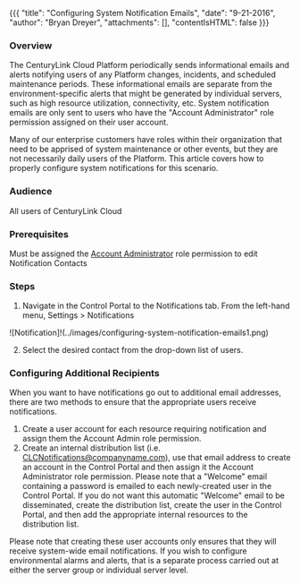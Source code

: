 {{{
  "title": "Configuring System Notification Emails",
  "date": "9-21-2016",
  "author": "Bryan Dreyer",
  "attachments": [],
  "contentIsHTML": false
}}}

### Overview

The CenturyLink Cloud Platform periodically sends informational emails and alerts notifying users of any Platform changes, incidents, and scheduled maintenance periods. These informational emails are separate from the environment-specific alerts that might be generated by individual servers, such as high resource utilization, connectivity, etc. System notification emails are only sent to users who have the "Account Administrator" role permission assigned on their user account.

Many of our enterprise customers have roles within their organization that need to be apprised of system maintenance or other events, but they  are not necessarily daily users of the Platform. This article covers how to properly configure system notifications for this scenario.

### Audience

All users of CenturyLink Cloud

### Prerequisites

Must be assigned the [Account Administrator](//www.ctl.io/role-permissions-matrix) role permission to edit Notification Contacts

### Steps

1. Navigate in the Control Portal to the Notifications tab. From the left-hand menu, Settings > Notifications  

  ![Notification]!(../images/configuring-system-notification-emails1.png)

2. Select the desired contact from the drop-down list of users.

### Configuring Additional Recipients

When you want to have notifications go out to additional email addresses, there are two methods to ensure that the appropriate users receive notifications.

1. Create a user account for each resource requiring notification and assign them the Account Admin role permission.
2. Create an internal distribution list (i.e. CLCNotifications@companyname.com), use that email address to create an account in the Control Portal and then assign it the Account Administrator role permission. Please note that a "Welcome" email containing a password is emailed to each newly-created user in the Control Portal. If you do not want this automatic "Welcome" email to be disseminated, create the distribution list, create the user in the Control Portal, and then add the appropriate internal resources to the distribution list.

Please note that creating these user accounts only ensures that they will receive system-wide email notifications. If you wish to configure environmental alarms and alerts, that is a separate process carried out at either the server group or individual server level.
 
